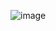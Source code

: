 ![image](https://user-images.githubusercontent.com/37383368/146253559-703899ea-8be2-47cb-b55a-7dfd5e3ecd09.png)
